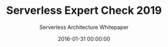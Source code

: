 ---
title: 'Serverless Expert Check 2019'
subtitle: 'Serverless Architecture Whitepaper'
description: >
 16 experts from all over the world discuss how serverless is changing the way developers, operators, and administrators work.
 <br />
 <br />
 Expand your knowledge with the help of our Serverless Architecture Whitepaper. Stay on top of the latest trends in the field of knative, kubernetes, serverless testing as well as their drawbacks and advantages.'
type: 'interview'
website: 'https://serverless-architecture.io/serverless-expert-check-whitepaper-2019/'
date: 2016-01-31 00:00:00
featured_image: 'images/writing/2016-01-31-serverless-expert-check.webp'
---